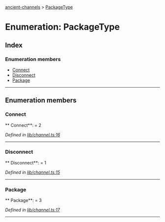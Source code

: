 [ancient-channels](../README.md) > [PackageType](../enums/packagetype.md)



# Enumeration: PackageType

## Index

### Enumeration members

* [Connect](packagetype.md#connect)
* [Disconnect](packagetype.md#disconnect)
* [Package](packagetype.md#package)



---
## Enumeration members
<a id="connect"></a>

###  Connect

** Connect**:    = 2

*Defined in [lib/channel.ts:16](https://github.com/AncientSouls/Channels/blob/2911113/src/lib/channel.ts#L16)*





___

<a id="disconnect"></a>

###  Disconnect

** Disconnect**:    = 1

*Defined in [lib/channel.ts:15](https://github.com/AncientSouls/Channels/blob/2911113/src/lib/channel.ts#L15)*





___

<a id="package"></a>

###  Package

** Package**:    = 3

*Defined in [lib/channel.ts:17](https://github.com/AncientSouls/Channels/blob/2911113/src/lib/channel.ts#L17)*





___


